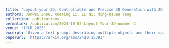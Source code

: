 ```yaml
---
title: "Layout-your-3D: Controllable and Precise 3D Generation with 2D Blueprint"
authors: Junwei Zhou, Xueting Li, Lu Qi, Ming-Hsuan Yang
collection: publications
permalink: /publication/2024-10-02-Layout-Your-3D-number-2
venue: 'ICLR 2025'
excerpt: 'Given a text prompt describing multiple objects and their spatial relationships, our method generates a 3D scene depicting these objects naturally interacting with one another.'
paperurl: 'https://arxiv.org/abs/2410.15391'
---
```

